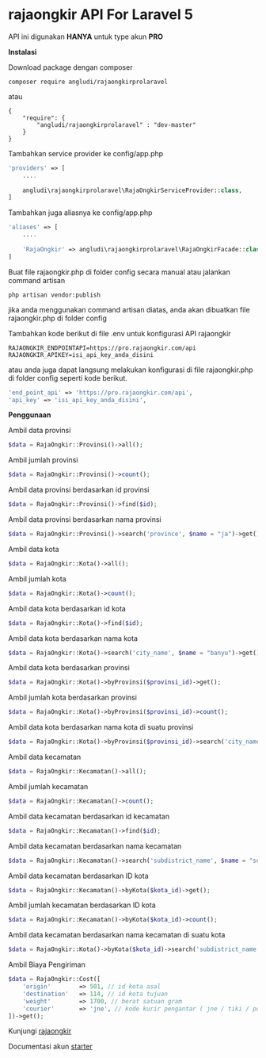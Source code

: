 # rajaongkir API For Laravel 5

API ini digunakan **HANYA** untuk type akun **PRO**

**Instalasi**

Download package dengan composer
```
composer require angludi/rajaongkirprolaravel
```
atau
```
{
	"require": {
		"angludi/rajaongkirprolaravel" : "dev-master"
	}
}
```

Tambahkan service provider ke config/app.php
```php
'providers' => [
	....
	
	angludi\rajaongkirprolaravel\RajaOngkirServiceProvider::class,
]
```

Tambahkan juga aliasnya ke config/app.php
```php
'aliases' => [
	....
	
	'RajaOngkir' => angludi\rajaongkirprolaravel\RajaOngkirFacade::class,
]
```

Buat file rajaongkir.php di folder config secara manual atau jalankan command artisan
```
php artisan vendor:publish
```
jika anda menggunakan command artisan diatas, anda akan dibuatkan file rajaongkir.php di folder config

Tambahkan kode berikut di file .env untuk konfigurasi API rajaongkir
```
RAJAONGKIR_ENDPOINTAPI=https://pro.rajaongkir.com/api
RAJAONGKIR_APIKEY=isi_api_key_anda_disini
```
atau anda juga dapat langsung melakukan konfigurasi di file rajaongkir.php di folder config seperti kode berikut.
```php
'end_point_api' => 'https://pro.rajaongkir.com/api',
'api_key' => 'isi_api_key_anda_disini',
```

**Penggunaan**

Ambil data provinsi
```php
$data = RajaOngkir::Provinsi()->all();
```

Ambil jumlah provinsi
```php
$data = RajaOngkir::Provinsi()->count();
```

Ambil data provinsi berdasarkan id provinsi
```php
$data = RajaOngkir::Provinsi()->find($id);
```

Ambil data provinsi berdasarkan nama provinsi
```php
$data = RajaOngkir::Provinsi()->search('province', $name = "ja")->get();
```

Ambil data kota
```php
$data = RajaOngkir::Kota()->all();
```

Ambil jumlah kota
```php
$data = RajaOngkir::Kota()->count();
```

Ambil data kota berdasarkan id kota
```php
$data = RajaOngkir::Kota()->find($id);
```

Ambil data kota berdasarkan nama kota
```php
$data = RajaOngkir::Kota()->search('city_name', $name = "banyu")->get();
```

Ambil data kota berdasarkan provinsi
```php
$data = RajaOngkir::Kota()->byProvinsi($provinsi_id)->get();
```

Ambil jumlah kota berdasarkan provinsi
```php
$data = RajaOngkir::Kota()->byProvinsi($provinsi_id)->count();
```

Ambil data kota berdasarkan nama kota di suatu provinsi
```php
$data = RajaOngkir::Kota()->byProvinsi($provinsi_id)->search('city_name', $name)->get();
```

Ambil data kecamatan
```php
$data = RajaOngkir::Kecamatan()->all();
```

Ambil jumlah kecamatan
```php
$data = RajaOngkir::Kecamatan()->count();
```

Ambil data kecamatan berdasarkan id kecamatan
```php
$data = RajaOngkir::Kecamatan()->find($id);
```

Ambil data kecamatan berdasarkan nama kecamatan
```php
$data = RajaOngkir::Kecamatan()->search('subdistrict_name', $name = "sukmajaya")->get();
```

Ambil data kecamatan berdasarkan ID kota
```php
$data = RajaOngkir::Kecamatan()->byKota($kota_id)->get();
```

Ambil jumlah kecamatan berdasarkan ID kota
```php
$data = RajaOngkir::Kecamatan()->byKota($kota_id)->count();
```

Ambil data kecamatan berdasarkan nama kecamatan di suatu kota
```php
$data = RajaOngkir::Kota()->byKota($kota_id)->search('subdistrict_name', $name)->get();
```

Ambil Biaya Pengiriman
```php
$data = RajaOngkir::Cost([
	'origin' 		=> 501, // id kota asal
	'destination' 	=> 114, // id kota tujuan
	'weight' 		=> 1700, // berat satuan gram
	'courier' 		=> 'jne', // kode kurir pengantar ( jne / tiki / pos )
])->get();
```


Kunjungi [rajaongkir](http://rajaongkir.com/)

Documentasi akun [starter](http://rajaongkir.com/dokumentasi/starter)
